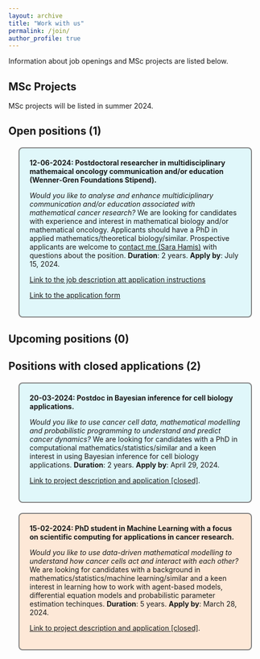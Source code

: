 ```yaml
---
layout: archive
title: "Work with us"
permalink: /join/
author_profile: true
---
```


Information about job openings and MSc projects are listed below.
  
## MSc Projects
MSc projects will be listed in summer 2024. 

## Open positions (1)
<div style="background-color: #e0f7fa; border: 2px solid gray; border-radius: 8px; padding: 20px; margin: 20px;">
<strong> 12-06-2024: Postdoctoral researcher in multidisciplinary mathemaical oncology communication and/or education (Wenner-Gren Foundations Stipend).</strong> 

  <p>
<i>Would you like to analyse and enhance multidiciplinary communication and/or education associated with mathematical cancer research?</i> We are looking for candidates with experience and interest in mathematical biology and/or mathematical oncology. Applicants should have a PhD in applied mathematics/theoretical biology/similar. Prospective applicants are welcome to <a href="https://sarahamis.github.io/contact/">contact me (Sara Hamis)</a> with questions about the position. 
<b>Duration</b>: 2 years.
<b>Apply by</b>: July 15, 2024.<br>
</p>

<a href="https://sarahamis.github.io/_pages/WG_Postdoc_MathOnco_ComEdu_Uppsala.pdf" target="_blank">Link to the job description att application instructions</a>

<p><a href="https://doit.medfarm.uu.se/bin/kurt3/kurt/8870872">Link to the application form</a>  
</p>  
</div>


## Upcoming positions (0)


## Positions with closed applications (2)

<div style="background-color: #e0f7fa; border: 2px solid gray; border-radius: 8px; padding: 20px; margin: 20px;">
<strong> 20-03-2024: Postdoc in Bayesian inference for cell biology applications.</strong> 
<p>
<i>Would you like to use cancer cell data, mathematical modelling and probabilistic programming to understand and predict cancer dynamics?</i> We are looking for candidates with a PhD in computational mathematics/statistics/similar and a keen interest in using Bayesian inference for cell biology applications. <b>Duration</b>: 2 years. <b>Apply by</b>: April 29, 2024.<br>
</p>  
<p>  
<a href="https://www.jobb.uu.se/details/?positionId=709844">Link to project description and application [closed]</a>. 
</p>
</div>

<div style="background-color: #FDE8D7; border: 2px solid gray; border-radius: 8px; padding: 20px; margin: 20px;">
<strong> 15-02-2024: PhD student in Machine Learning with a focus on scientific computing for applications in cancer research.</strong>
<p> 
<i>Would you like to use data-driven mathematical modelling to understand how cancer cells act and interact with each other?</i> 
We are looking for candidates with a background in mathematics/statistics/machine learning/similar and a keen interest in learning how to work with agent-based models, differential equation models and probabilistic parameter estimation techinques. <b>Duration</b>: 5 years. <b>Apply by</b>: March 28, 2024.<br>
</p> 
<p>
<a href="https://www.jobb.uu.se/details/?positionId=701887">Link to project description and application [closed]</a>.    
</p>
</div>

